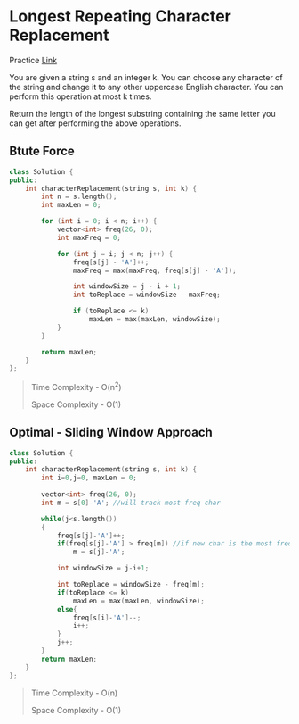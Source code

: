 # Longest Repeating Character Replacement

Practice [Link](https://leetcode.com/problems/longest-repeating-character-replacement/description/)

You are given a string s and an integer k. You can choose any character of the string and change it to any other uppercase English character. You can perform this operation at most k times.

Return the length of the longest substring containing the same letter you can get after performing the above operations.

## Btute Force

```cpp
class Solution {
public:
    int characterReplacement(string s, int k) {
        int n = s.length();
        int maxLen = 0;

        for (int i = 0; i < n; i++) {
            vector<int> freq(26, 0);
            int maxFreq = 0;

            for (int j = i; j < n; j++) {
                freq[s[j] - 'A']++;
                maxFreq = max(maxFreq, freq[s[j] - 'A']);

                int windowSize = j - i + 1;
                int toReplace = windowSize - maxFreq;

                if (toReplace <= k)
                    maxLen = max(maxLen, windowSize);
            }
        }

        return maxLen;
    }
};

```

> Time Complexity - O(n<sup>2</sup>)
>
> Space Complexity - O(1)

## Optimal - Sliding Window Approach
```cpp
class Solution {
public:
    int characterReplacement(string s, int k) {
        int i=0,j=0, maxLen = 0;
        
        vector<int> freq(26, 0);
        int m = s[0]-'A'; //will track most freq char

        while(j<s.length())
        {
            freq[s[j]-'A']++;
            if(freq[s[j]-'A'] > freq[m]) //if new char is the most freq one
                m = s[j]-'A'; 

            int windowSize = j-i+1;

            int toReplace = windowSize - freq[m]; 
            if(toReplace <= k)
                maxLen = max(maxLen, windowSize);
            else{
                freq[s[i]-'A']--;
                i++;
            }
            j++;
        }
        return maxLen;
    }
};
```

> Time Complexity - O(n)
>
> Space Complexity - O(1)